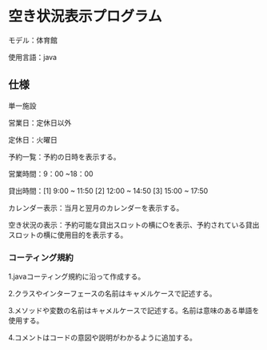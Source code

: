 # 空き状況表示プログラム
モデル：体育館

使用言語：java 

## 仕様
単一施設

営業日：定休日以外

定休日：火曜日

予約一覧：予約の日時を表示する。

営業時間：9：00 ~18：00

貸出時間：[1] 9:00 ~ 11:50 [2] 12:00 ~ 14:50 [3] 15:00 ~ 17:50

カレンダー表示：当月と翌月のカレンダーを表示する。

空き状況の表示：予約可能な貸出スロットの横に○を表示、予約されている貸出スロットの横に使用目的を表示する。

### コーティング規約
1.javaコーティング規約に沿って作成する。

2.クラスやインターフェースの名前はキャメルケースで記述する。

3.メソッドや変数の名前はキャメルケースで記述する。名前は意味のある単語を使用する。

4.コメントはコードの意図や説明がわかるように追加する。



